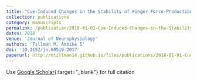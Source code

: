 ```yaml
---
title: "Cue-Induced Changes in the Stability of Finger Force-Production Tasks Revealed by the Uncontrolled Manifold Analysis"
collection: publications
category: manuscripts
permalink: /publication/2018-01-01-Cue-Induced-Changes-in-the-Stability-of-Finger-Force-Production-Tasks-Revealed-by-the-Uncontrolled-Manifold-Analysis
dates: 2018
venue: 'Journal of Neurophysiology'
authors: 'Tillman M, Ambike S'
doi: '10.1152/jn.00519.2017'
paperurl: http://mtillman14.github.io/files/publications/2018-01-01-Cue-Induced-Changes-in-the-Stability-of-Finger-Force-Production-Tasks-Revealed-by-the-Uncontrolled-Manifold-Analysis.pdf
---
```

Use [Google Scholar](https://scholar.google.com/scholar?q=Cue+Induced+Changes+in+the+Stability+of+Finger+Force+Production+Tasks+Revealed+by+the+Uncontrolled+Manifold+Analysis){:target="_blank"} for full citation